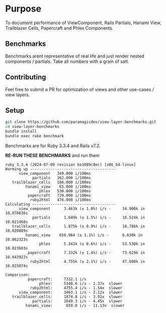 # Purpose

To document performance of ViewComponent, Rails Partials,
Hanami View, Trailblazer Cells, Papercraft and Phlex Components.

## Benchmarks

Benchmarks arent representative of real life and just
render nested components / partials. Take all numbers with
a grain of salt.

## Contributing

Feel free to submit a PR for optimization of views and
other use-cases / view layers.

## Setup

```bash
git clone https://github.com/paramagicdev/view-layer-benchmarks.git
cd view-layer-benchmarks
bundle install
bundle exec rake benchmark
```

Benchmarks are for Ruby 3.3.4 and Rails v7.2.

**RE-RUN THESE BENCHMARKS** and run them
```
ruby 3.3.4 (2024-07-09 revision be1089c8ec) [x86_64-linux]
Warming up --------------------------------------
      view_component   349.000 i/100ms
            partials   162.000 i/100ms
   trailblazer_cells   186.000 i/100ms
         hanami_view    65.000 i/100ms
               phlex   530.000 i/100ms
          papercraft   729.000 i/100ms
           ruby2html   476.000 i/100ms
Calculating -------------------------------------
      view_component      3.463k (± 1.0%) i/s -     34.900k in  10.078636s
            partials      1.649k (± 1.5%) i/s -     16.524k in  10.021468s
   trailblazer_cells      1.875k (± 0.9%) i/s -     18.786k in  10.020889s
         hanami_view    658.964 (± 1.1%) i/s -      6.630k in  10.062323s
               phlex      5.341k (± 0.6%) i/s -     53.530k in  10.023603s
          papercraft      7.332k (± 1.4%) i/s -     73.629k in  10.043922s
           ruby2html      4.755k (± 2.1%) i/s -     47.600k in  10.015074s

Comparison:
          papercraft:     7332.1 i/s
               phlex:     5340.6 i/s - 1.37x  slower
           ruby2html:     4755.4 i/s - 1.54x  slower
      view_component:     3463.1 i/s - 2.12x  slower
   trailblazer_cells:     1874.8 i/s - 3.91x  slower
            partials:     1649.3 i/s - 4.45x  slower
         hanami_view:      659.0 i/s - 11.13x  slower
```
